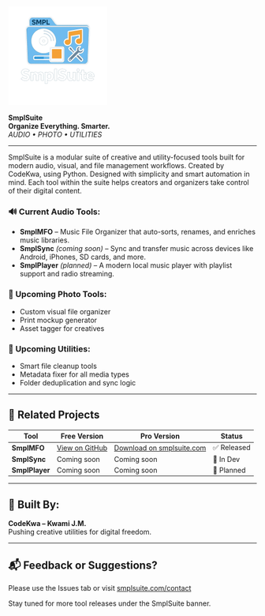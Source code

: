![SmplSuite Logo](SmplSuite_LOGO.png)

**SmplSuite**  
**Organize Everything. Smarter.**  
*AUDIO • PHOTO • UTILITIES*

---

SmplSuite is a modular suite of creative and utility-focused tools built for modern audio, visual, and file management workflows. Created by CodeKwa, using Python. Designed with simplicity and smart automation in mind. Each tool within the suite helps creators and organizers take control of their digital content.

### 🔊 Current Audio Tools:
- **SmplMFO** – Music File Organizer that auto-sorts, renames, and enriches music libraries.
- **SmplSync** *(coming soon)* – Sync and transfer music across devices like Android, iPhones, SD cards, and more.
- **SmplPlayer** *(planned)* – A modern local music player with playlist support and radio streaming.

### 🎨 Upcoming Photo Tools:
- Custom visual file organizer
- Print mockup generator
- Asset tagger for creatives

### 🧰 Upcoming Utilities:
- Smart file cleanup tools
- Metadata fixer for all media types
- Folder deduplication and sync logic

---

## 🔗 Related Projects
| Tool         | Free Version                             | Pro Version                         | Status     |
|--------------|-------------------------------------------|--------------------------------------|------------|
| **SmplMFO**   | [View on GitHub](https://github.com/CodeKwa/SmplMFO) | [Download on smplsuite.com](https://smplsuite.com/downloads/simplemfo-premium/) | ✅ Released |
| **SmplSync**   | Coming soon                               | Coming soon                          | 🔧 In Dev  |
| **SmplPlayer**   | Coming soon                               | Coming soon                          | 🧪 Planned |

---

## 🔧 Built By:
**CodeKwa – Kwami J.M.**  
Pushing creative utilities for digital freedom.

---

## 📬 Feedback or Suggestions?
Please use the Issues tab or visit [smplsuite.com/contact](https://smplsuite.com/contact)

Stay tuned for more tool releases under the SmplSuite banner.
